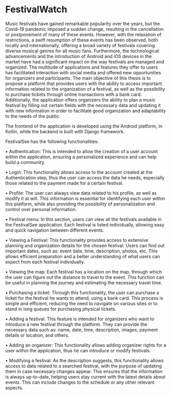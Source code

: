 # FestivalWatch
Music festivals have gained remarkable popularity over the years, but the Covid-19 pandemic 
imposed a sudden change, resulting in the cancellation or postponement of many of these 
events. However, with the relaxation of restrictions, a swift resumption of these events has 
been observed, both locally and internationally, offering a broad variety of festivals covering 
diverse musical genres for all music fans. Furthermore, the technological advancements and 
the introduction of Android and iOS devices in the market have had a significant impact on 
the way festivals are managed and organized. The multitude of applications and features they 
offer to users has facilitated interaction with social media and offered new opportunities for 
organizers and participants.
The main objective of this thesis is to propose a platform that provides users with the ability 
to access important information related to the organization of a festival, as well as the 
possibility to purchase tickets through online transactions with a bank card. Additionally, the 
application offers organizers the ability to plan a music festival by filling out certain fields with 
the necessary data and updating it with new information in order to facilitate good 
organization and adaptability to the needs of the public.

The frontend of the application is developed using the Android platform, in Kotlin, 
while the backend is built with Django framework.

FestivalSee has the following functionalities:

• Authentication:
This is intended to allow the creation of a user account within the application, ensuring a 
personalized experience and can help build a community.

• Login:
This functionality allows access to the account created at the Authentication step, 
thus the user can access the data he needs, especially those related to the payment made for a certain festival.

• Profile:
The user can always view data related to his profile, as well as modify it at will. 
This information is essential for identifying each user within this platform, while also providing 
the possibility of personalization and control over personal information.

• Festival menu:
In this section, users can view all the festivals available in the FestivalSee application. 
Each festival is listed individually, allowing easy and quick navigation between different events.

• Viewing a Festival:
This functionality provides access to extensive planning and organization details for the chosen festival. 
Users can find out important dates, such as: event date, time, description, photos, etc. This allows efficient preparation
and a better understanding of what users can expect from each festival individually.

• Viewing the map:
Each festival has a location on the map, through which the user can figure out the distance to travel to the event. 
This function can be useful in planning the journey and estimating the necessary travel time.

• Purchasing a ticket:
Through this functionality, the user can purchase a ticket for the festival he wants to attend, using a bank card. 
This process is simple and efficient, reducing the need to navigate on various sites or to stand in long queues for purchasing physical tickets.

• Adding a festival:
This feature is intended for organizers who want to introduce a new festival through the platform. 
They can provide the necessary data such as: name, date, time, description, images, payment details or location, and others.

• Adding an organizer:
This functionality allows adding organizer rights for a user within the application, thus he can introduce or modify festivals.

• Modifying a festival:
As the description suggests, this functionality allows access to data related to a searched festival, 
with the purpose of updating them in case necessary changes appear. This ensures that the information is always up-to-date, 
helping users stay current with the latest details about events. This can include changes to the schedule or any other relevant aspects.


